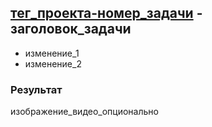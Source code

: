 ## [тег_проекта-номер_задачи](ссылка_на_задачу) - заголовок_задачи

- изменение_1
- изменение_2

### Результат

изображение_видео_опционально

